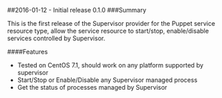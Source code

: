 ##2016-01-12 - Initial release 0.1.0
###Summary

This is the first release of the Supervisor provider for the Puppet service
resource type, allow the service resource to start/stop, enable/disable services
controlled by Supervisor.

####Features
- Tested on CentOS 7.1, should work on any platform supported by supervisor
- Start/Stop or Enable/Disable any Supervisor managed process
- Get the status of processes managed by Supervisor
